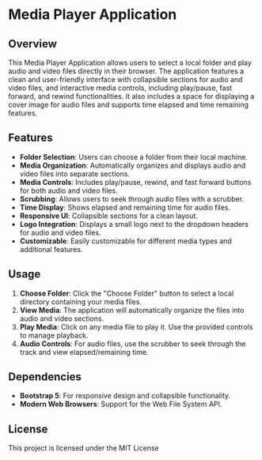 # Media Player Application

## Overview

This Media Player Application allows users to select a local folder and play audio and video files directly in their browser. The application features a clean and user-friendly interface with collapsible sections for audio and video files, and interactive media controls, including play/pause, fast forward, and rewind functionalities. It also includes a space for displaying a cover image for audio files and supports time elapsed and time remaining features.

## Features

- **Folder Selection**: Users can choose a folder from their local machine.
- **Media Organization**: Automatically organizes and displays audio and video files into separate sections.
- **Media Controls**: Includes play/pause, rewind, and fast forward buttons for both audio and video files.
- **Scrubbing**: Allows users to seek through audio files with a scrubber.
- **Time Display**: Shows elapsed and remaining time for audio files.
- **Responsive UI**: Collapsible sections for a clean layout.
- **Logo Integration**: Displays a small logo next to the dropdown headers for audio and video files.
- **Customizable**: Easily customizable for different media types and additional features.

## Usage

1. **Choose Folder**: Click the "Choose Folder" button to select a local directory containing your media files.
2. **View Media**: The application will automatically organize the files into audio and video sections.
3. **Play Media**: Click on any media file to play it. Use the provided controls to manage playback.
4. **Audio Controls**: For audio files, use the scrubber to seek through the track and view elapsed/remaining time.

## Dependencies

- **Bootstrap 5**: For responsive design and collapsible functionality.
- **Modern Web Browsers**: Support for the Web File System API.

## License
This project is licensed under the MIT License